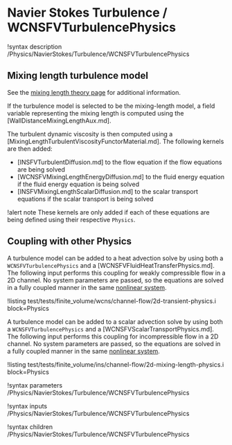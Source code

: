 # Navier Stokes Turbulence / WCNSFVTurbulencePhysics

!syntax description /Physics/NavierStokes/Turbulence/WCNSFVTurbulencePhysics

## Mixing length turbulence model

See the [mixing length theory page](rans_theory.md) for additional information.

If the turbulence model is selected to be the mixing-length model, a field variable representing the mixing length
is computed using the [WallDistanceMixingLengthAux.md].

The turbulent dynamic viscosity is then computed using a [MixingLengthTurbulentViscosityFunctorMaterial.md].
The following kernels are then added:

- [INSFVTurbulentDiffusion.md] to the flow equation if the flow equations are being solved
- [WCNSFVMixingLengthEnergyDiffusion.md] to the fluid energy equation if the fluid energy equation is being solved
- [INSFVMixingLengthScalarDiffusion.md] to the scalar transport equations if the scalar transport is being solved

!alert note
These kernels are only added if each of these equations are being defined using their respective `Physics`.

## Coupling with other Physics

A turbulence model can be added to a heat advection solve by using both a `WCNSFVTurbulencePhysics` and a [WCNSFVFluidHeatTransferPhysics.md].
The following input performs this coupling for weakly compressible flow in a 2D channel.
No system parameters are passed, so the equations are solved in a fully coupled manner in the same [nonlinear system](systems/NonlinearSystem.md).

!listing test/tests/finite_volume/wcns/channel-flow/2d-transient-physics.i block=Physics

A turbulence model can be added to a scalar advection solve by using both a `WCNSFVTurbulencePhysics` and a [WCNSFVScalarTransportPhysics.md].
The following input performs this coupling for incompressible flow in a 2D channel.
No system parameters are passed, so the equations are solved in a fully coupled manner in the same [nonlinear system](systems/NonlinearSystem.md).

!listing test/tests/finite_volume/ins/channel-flow/2d-mixing-length-physics.i block=Physics

!syntax parameters /Physics/NavierStokes/Turbulence/WCNSFVTurbulencePhysics

!syntax inputs /Physics/NavierStokes/Turbulence/WCNSFVTurbulencePhysics

!syntax children /Physics/NavierStokes/Turbulence/WCNSFVTurbulencePhysics
